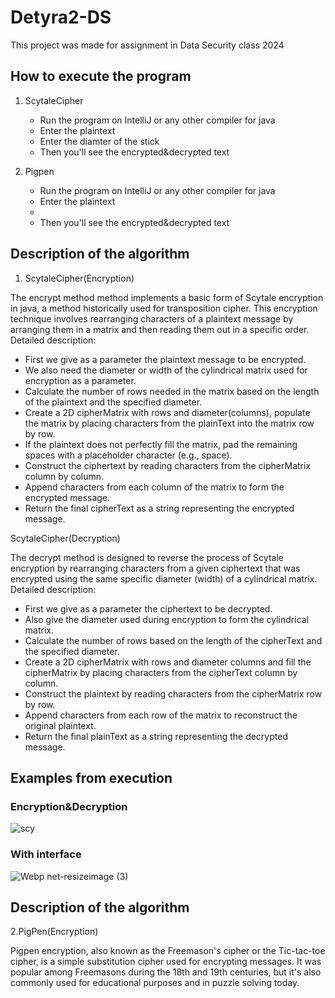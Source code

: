 # Detyra2-DS


This project was made for assignment in Data Security class 2024

## How to execute the program

1. ScytaleCipher
   * Run the program on IntelliJ or any other compiler for java
   * Enter the plaintext
   * Enter the diamter of the stick
   * Then you'll see the encrypted&decrypted text

2. Pigpen
   * Run the program on IntelliJ or any other compiler for java
   * Enter the plaintext
   * 
   * Then you'll see the encrypted&decrypted text

   





## Description of the algorithm

1. ScytaleCipher(Encryption)

The encrypt method method implements a basic form of Scytale encryption in java, a method historically used for transposition cipher. This encryption technique involves rearranging characters of a plaintext message by arranging them in a matrix and then reading them out in a specific order.
Detailed description:

* First we give as a parameter the plaintext message to be encrypted.
* We also need the diameter or width of the cylindrical matrix used for encryption as a parameter.
* Calculate the number of rows needed in the matrix based on the length of the plaintext and the specified diameter.
* Create a 2D cipherMatrix with rows and diameter(columns), populate the matrix by placing characters from the plainText into the matrix row by row.
* If the plaintext does not perfectly fill the matrix, pad the remaining spaces with a placeholder character (e.g., space).
* Construct the ciphertext by reading characters from the cipherMatrix column by column.
* Append characters from each column of the matrix to form the encrypted message.
* Return the final cipherText as a string representing the encrypted message.

ScytaleCipher(Decryption)

The decrypt method is designed to reverse the process of Scytale encryption by rearranging characters from a given ciphertext that was encrypted using the same specific diameter (width) of a cylindrical matrix.
Detailed description:

* First we give as a parameter the ciphertext to be decrypted.
* Also give the diameter used during encryption to form the cylindrical matrix.
* Calculate the number of rows based on the length of the cipherText and the specified diameter.
* Create a 2D cipherMatrix with rows and diameter columns and fill the cipherMatrix by placing characters from the cipherText column by column.
* Construct the plaintext by reading characters from the cipherMatrix row by row.
* Append characters from each row of the matrix to reconstruct the original plaintext.
* Return the final plainText as a string representing the decrypted message.

## Examples from execution

### Encryption&Decryption

![scy](https://github.com/KaltrinaKrasniqi/Detyra2-DS/assets/116883212/577dec28-2688-4b0d-baff-8f96f79e5e66)

### With interface

![Webp net-resizeimage (3)](https://github.com/KaltrinaKrasniqi/Detyra2-DS/assets/116883212/8e63d471-cf78-4a49-a15d-e2bf557b1e35)



## Description of the algorithm

2.PigPen(Encryption)

Pigpen encryption, also known as the Freemason's cipher or the Tic-tac-toe cipher, is a simple substitution cipher used for encrypting messages. It was popular among Freemasons during the 18th and 19th centuries, but it's also commonly used for educational purposes and in puzzle solving today.









   

